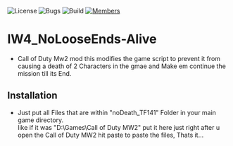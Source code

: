 ![License](https://img.shields.io/badge/license-BSD--3-orange) ![Bugs](https://img.shields.io/badge/bugs-0%20open-brightgreen) ![Build](https://img.shields.io/badge/Build-passing-brightgreen?logo=github) [![Members](https://img.shields.io/discord/750034898680807434?label=members&logo=discord&color=7289da)](https://discord.gg/CHZea8zvBG)

# IW4_NoLooseEnds-Alive

- Call of Duty Mw2 mod this modifies the game script to prevent it from causing a death of 2 Characters in the gmae and Make em continue the mission till its End.

<h2>Installation</h2>

- Just put all Files that are within "noDeath_TF141" Folder in your main game directory.<br>
like if it was "D:\Games\Call of Duty MW2" put it here just right after u open the Call of Duty MW2 hit paste to paste the files, Thats it...
